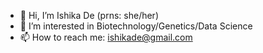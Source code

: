 - 👋 Hi, I’m Ishika De (prns: she/her)
- 👀 I’m interested in Biotechnology/Genetics/Data Science
- 📫 How to reach me: ishikade@gmail.com

<!---
ishxde/ishxde is a ✨ special ✨ repository because its `README.md` (this file) appears on your GitHub profile.
You can click the Preview link to take a look at your changes.
--->
